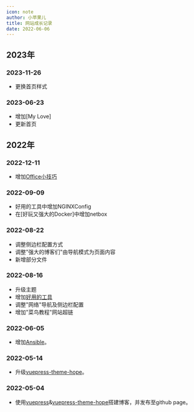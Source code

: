 ```yaml
---
icon: note
author: 小苹果儿
title: 网站成长记录
date: 2022-06-06
---
```


## 2023年

### 2023-11-26

- 更换首页样式

### 2023-06-23

- 增加[My Love]
- 更新首页

## 2022年

### 2022-12-11

- 增加[Office小技巧](./tools/Office/)

### 2022-09-09

- 好用的工具中增加NGINXConfig
- 在[好玩又强大的Docker]中增加netbox

### 2022-08-22

- 调整侧边栏配置方式
- 调整"强大的博客们"由导航模式为页面内容
- 新增部分文件

### 2022-08-16

- 升级主题
- 增加[好用的工具](./tools/awesomeTools.html)
- 调整"网络"导航及侧边栏配置
- 增加"菜鸟教程"网站超链

### 2022-06-05

- 增加[Ansible](./tools/Ansible)。

### 2022-05-14

- 升级[vuepress-theme-hope](https://theme-hope.vuejs.press/zh/)。

### 2022-05-04

- 使用[vuepress](https://v2.vuepress.vuejs.org/)&[vuepress-theme-hope](https://theme-hope.vuejs.press/zh/)搭建博客，并发布至github page。
